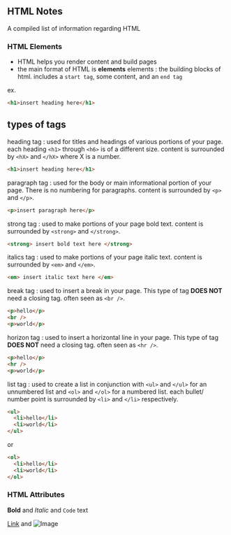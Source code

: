 ## HTML Notes

A compiled list of information regarding HTML

### HTML Elements

- HTML helps you render content and build pages
- the main format of HTML is **elements**
  elements
  : the building blocks of html. includes a `start tag`, some content, and an `end tag`

ex.

```html
<h1>insert heading here</h1>
```

## types of tags

heading tag
: used for titles and headings of various portions of your page. each heading `<h1>` through `<h6>` is of a different size. content is surrounded by `<hX>` and `</hX>` where X is a number.

```html
<h1>insert heading here</h1>
```

paragraph tag
: used for the body or main informational portion of your page. There is no numbering for paragraphs. content is surrounded by `<p>` and `</p>`.

```html
<p>insert paragraph here</p>
```

strong tag
: used to make portions of your page bold text. content is surrounded by `<strong>` and `</strong>`.

```html
<strong> insert bold text here </strong>
```

italics tag
: used to make portions of your page italic text. content is surrounded by `<em>` and `</em>`.

```html
<em> insert italic text here </em>
```

break tag
: used to insert a break in your page. This type of tag **DOES NOT** need a closing tag. often seen as `<br />`.

```html
<p>hello</p>
<br />
<p>world</p>
```

horizon tag
: used to insert a horizontal line in your page. This type of tag **DOES NOT** need a closing tag. often seen as `<hr />`.

```html
<p>hello</p>
<hr />
<p>world</p>
```

list tag
: used to create a list in conjunction with `<ul>` and `</ul>` for an unnumbered list and `<ol>` and `</ol>` for a numbered list. each bullet/ number point is surrounded by `<li>` and `</li>` respectively.

```html
<ul>
  <li>hello</li>
  <li>world</li>
</ul>
```

or

```html
<ol>
  <li>hello</li>
  <li>world</li>
</ol>
```

### HTML Attributes

**Bold** and _Italic_ and `Code` text

[Link](url) and ![Image](src)

```

```
